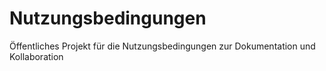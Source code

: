 # Nutzungsbedingungen
Öffentliches Projekt für die Nutzungsbedingungen zur Dokumentation und Kollaboration
